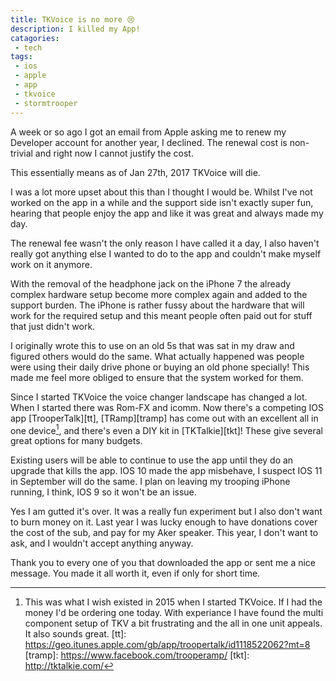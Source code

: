 ```yaml
---
title: TKVoice is no more 😢
description: I killed my App!
catagories:
 - tech
tags:
 - ios
 - apple
 - app
 - tkvoice
 - stormtrooper
---
```

A week or so ago I got an email from Apple asking me to renew my Developer account for another year, I declined.  The renewal cost is non-trivial and right now I cannot justify the cost.

This essentially means as of Jan 27th, 2017 TKVoice will die.

I was a lot more upset about this than I thought I would be.  Whilst I've not worked on the app in a while and the support side isn't exactly super fun, hearing that people enjoy the app and like it was great and always made my day.

The renewal fee wasn't the only reason I have called it a day, I also haven't really got anything else I wanted to do to the app and couldn't make myself work on it anymore.

With the removal of the headphone jack on the iPhone 7 the already complex hardware setup become more complex again and added to the support burden.  The iPhone is rather fussy about the hardware that will work for the required setup and this meant people often paid out for stuff that just didn't work.

I originally wrote this to use on an old 5s that was sat in my draw and figured others would do the same.  What actually happened was people were using their daily drive phone or buying an old phone specially!  This made me feel more obliged to ensure that the system worked for them.

Since I started TKVoice the voice changer landscape has changed a lot.  When I started there was Rom-FX and icomm.  Now there's a competing IOS app [TrooperTalk][tt], [TRamp][tramp] has come out with an excellent all in one device[^endtkv1], and there's even a DIY kit in [TKTalkie][tkt]!  These give several great options for many budgets.

Existing users will be able to continue to use the app until they do an upgrade that kills the app.  IOS 10 made the app misbehave, I suspect IOS 11 in September will do the same.  I plan on leaving my trooping iPhone running, I think, IOS 9 so it won't be an issue.

Yes I am gutted it's over. It was a really fun experiment but I also don't want to burn money on it.  Last year I was lucky enough to have donations cover the cost of the sub, and pay for my Aker speaker.  This year, I don't want to ask, and I wouldn't accept anything anyway.

Thank you to every one of you that downloaded the app or sent me a nice message. You made it all worth it, even if only for short time.

[^endtkv1]: This was what I wish existed in 2015 when I started TKVoice. If I had the money I'd be ordering one today.  With experiance I have found the multi component setup of TKV a bit frustrating and the all in one unit appeals.  It also sounds great.
[tt]: https://geo.itunes.apple.com/gb/app/troopertalk/id1118522062?mt=8
[tramp]: https://www.facebook.com/trooperamp/
[tkt]: http://tktalkie.com/
